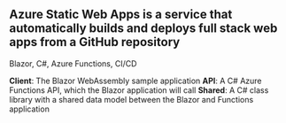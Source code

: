 ## Azure Static Web Apps is a service that automatically builds and deploys full stack web apps from a GitHub repository
Blazor, C#, Azure Functions, CI/CD


**Client**: The Blazor WebAssembly sample application
**API**: A C# Azure Functions API, which the Blazor application will call
**Shared**: A C# class library with a shared data model between the Blazor and Functions application



